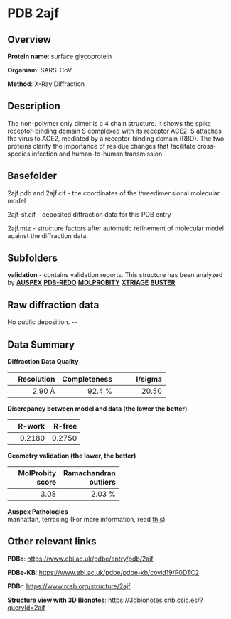 # PDB 2ajf

## Overview

**Protein name**: surface glycoprotein

**Organism**: SARS-CoV

**Method**: X-Ray Diffraction

## Description

The non-polymer only dimer is a 4 chain structure. It shows the spike receptor-binding domain S complexed with its receptor ACE2. S attaches the virus to ACE2, mediated by a receptor-binding domain (RBD). The two proteins clarify the importance of residue changes that facilitate cross-species infection and human-to-human transmission.

## Basefolder

2ajf.pdb and 2ajf.cif - the coordinates of the threedimensional molecular model

2ajf-sf.cif - deposited diffraction data for this PDB entry

2ajf.mtz - structure factors after automatic refinement of molecular model against the diffraction data.

## Subfolders





**validation** - contains validation reports. This structure has been analyzed by [**AUSPEX**](https://github.com/thorn-lab/coronavirus_structural_task_force/tree/master/pdb/surface_glycoprotein/SARS-CoV/2ajf/validation/auspex) [**PDB-REDO**](https://github.com/thorn-lab/coronavirus_structural_task_force/tree/master/pdb/surface_glycoprotein/SARS-CoV/2ajf/validation/pdb-redo) [**MOLPROBITY**](https://github.com/thorn-lab/coronavirus_structural_task_force/tree/master/pdb/surface_glycoprotein/SARS-CoV/2ajf/validation/molprobity) [**XTRIAGE**](https://github.com/thorn-lab/coronavirus_structural_task_force/blob/master/pdb/surface_glycoprotein/SARS-CoV/2ajf/validation/Xtriage_output.log) [**BUSTER**](https://www.globalphasing.com/buster/wiki/index.cgi?Covid19Pdb2AJF) 



## Raw diffraction data

No public deposition. --<br> 

## Data Summary
**Diffraction Data Quality**

|   | Resolution | Completeness| I/sigma |
|---|-------------:|----------------:|--------------:|
|   |2.90 Å|92.4  %|<img width=50/>20.50|

**Discrepancy between model and data (the lower the better)**

|   | **R-work**| **R-free**   
|---|-------------:|----------------:|           
||  0.2180|  0.2750|

**Geometry validation (the lower, the better)**

|   |**MolProbity<br>score**| **Ramachandran<br>outliers** 
|---|-------------:|----------------:|
||  3.08|  2.03 %|

**Auspex Pathologies**<br> manhattan, terracing (For more information, read [this](https://github.com/thorn-lab/coronavirus_structural_task_force/blob/master/pdb/surface_glycoprotein/SARS-CoV/2ajf/validation/auspex/2ajf_auspex_comments.txt))

 



## Other relevant links 
**PDBe**:  https://www.ebi.ac.uk/pdbe/entry/pdb/2ajf

**PDBe-KB**: https://www.ebi.ac.uk/pdbe/pdbe-kb/covid19/P0DTC2 
 
**PDBr**: https://www.rcsb.org/structure/2ajf 

**Structure view with 3D Bionotes**: https://3dbionotes.cnb.csic.es/?queryId=2ajf

